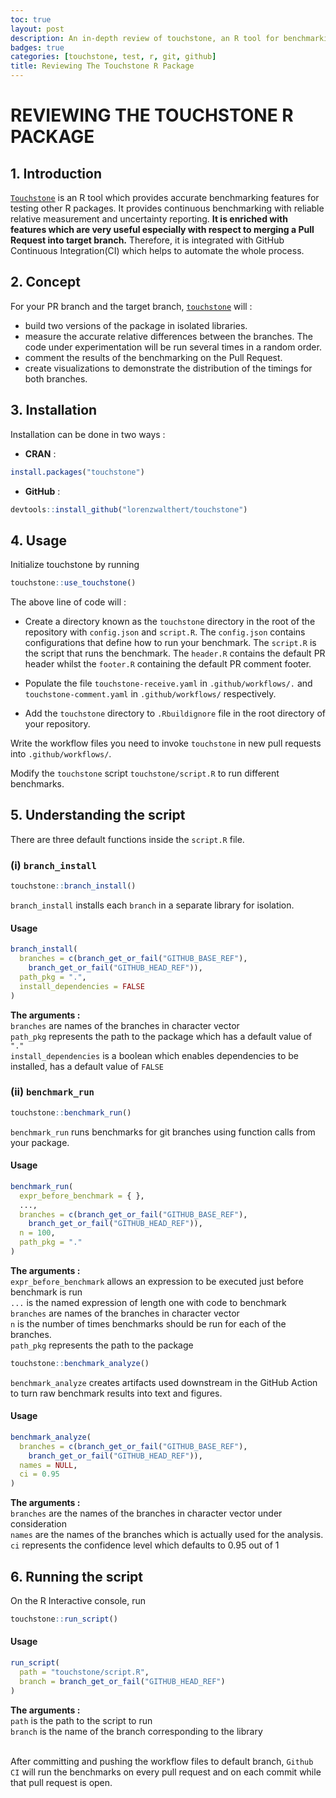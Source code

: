 ```yaml
---
toc: true
layout: post
description: An in-depth review of touchstone, an R tool for benchmarking performance of code
badges: true
categories: [touchstone, test, r, git, github]
title: Reviewing The Touchstone R Package
---
```


# REVIEWING THE TOUCHSTONE R PACKAGE

## 1. Introduction
[`Touchstone`](https://github.com/lorenzwalthert/touchstone) is an R tool which provides accurate benchmarking features for testing other R packages. It provides continuous benchmarking with reliable relative measurement and uncertainty reporting.
**It is enriched with features which are very useful especially with respect to merging a Pull Request into target branch.** Therefore, it is integrated with GitHub Continuous Integration(CI) which helps to automate the whole process. 

## 2. Concept
For your PR branch and the target branch, [`touchstone`](https://github.com/lorenzwalthert/touchstone) will : <br>
- build two versions of the package in isolated libraries.
- measure the accurate relative differences between the branches. The code under experimentation will be run several times in a random order.
- comment the results of the benchmarking on the Pull Request.
- create visualizations to demonstrate the distribution of the timings for both branches.

## 3. Installation
Installation can be done in two ways : <br>
* **CRAN** :
``` r
install.packages("touchstone")
```
* **GitHub** : 
 ``` r 
 devtools::install_github("lorenzwalthert/touchstone")
 ``` 

## 4. Usage
Initialize touchstone by running <br> 
``` r 
touchstone::use_touchstone()
```

The above line of code will :
- Create a directory known as the `touchstone` directory in the root of the repository with `config.json` and `script.R`. The `config.json` contains configurations that define how to run your benchmark. The `script.R` is the script that runs the benchmark. The `header.R` contains the default PR header whilst the `footer.R` containing the default PR comment footer. 

- Populate the file `touchstone-receive.yaml` in `.github/workflows/.`
and `touchstone-comment.yaml` in `.github/workflows/` respectively.

- Add the `touchstone` directory to `.Rbuildignore` file in the root directory of your repository.

Write the workflow files  you need to invoke `touchstone` in new pull requests into `.github/workflows/`.

Modify the `touchstone` script `touchstone/script.R` to run different benchmarks.

## 5. Understanding the script
There are three default functions inside the `script.R` file.

### (i) `branch_install`
``` r
touchstone::branch_install()
```
`branch_install` installs each `branch` in a separate library for isolation.
#### Usage
``` r
branch_install(
  branches = c(branch_get_or_fail("GITHUB_BASE_REF"),
    branch_get_or_fail("GITHUB_HEAD_REF")),
  path_pkg = ".",
  install_dependencies = FALSE
)
```
**The arguments :** <br>
`branches` are names of the branches in character vector <br>
`path_pkg` represents the path to the package which has a default value of `"."` <br>
`install_dependencies` is a boolean which enables dependencies to be installed, has a default value of `FALSE` <br>

### (ii) `benchmark_run`
``` r
touchstone::benchmark_run()
```
`benchmark_run` runs benchmarks for git branches using function calls from your package.
#### Usage
``` r
benchmark_run(
  expr_before_benchmark = { },
  ...,
  branches = c(branch_get_or_fail("GITHUB_BASE_REF"),
    branch_get_or_fail("GITHUB_HEAD_REF")),
  n = 100,
  path_pkg = "."
)
```
**The arguments :** <br>
`expr_before_benchmark` allows an expression to be executed just before benchmark is run<br>
`...` is the named expression of length one with code to benchmark<br>
`branches` are names of the branches in character vector <br>
`n` is the number of times benchmarks should be run for each of the branches. <br>
`path_pkg` represents the path to the package <br>


``` r
touchstone::benchmark_analyze()
```
`benchmark_analyze` creates artifacts used downstream in the GitHub Action to turn raw benchmark results into text and figures.

#### Usage
``` r
benchmark_analyze(
  branches = c(branch_get_or_fail("GITHUB_BASE_REF"),
    branch_get_or_fail("GITHUB_HEAD_REF")),
  names = NULL,
  ci = 0.95
)
```
**The arguments :** <br>
`branches` are the names of the branches in character vector under consideration <br>
`names` are the names of the branches which is actually used for the analysis. <br>
`ci` represents the confidence level which defaults to 0.95 out of 1 <br>

## 6. Running the  script
On the R Interactive console, run
``` r
touchstone::run_script()
```
#### Usage
``` r
run_script(
  path = "touchstone/script.R",
  branch = branch_get_or_fail("GITHUB_HEAD_REF")
)

```
**The arguments :** <br>
`path` is the path to the script to run <br>
`branch` is the name of the branch corresponding to the library <br>
<br>

After committing and pushing the workflow files to default branch, `Github CI` will run the benchmarks on every pull request and on each commit while that pull request is open.



